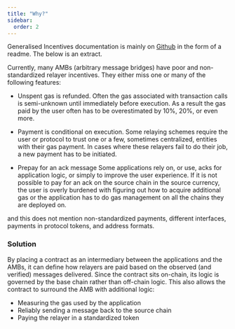 ```yaml
---
title: "Why?"
sidebar:
  order: 2
---
```


Generalised Incentives documentation is mainly on [Github](https://github.com/catalystdao/GeneralisedIncentives) in the form of a readme. The below is an extract.

Currently, many AMBs (arbitrary message bridges) have poor and non-standardized relayer incentives. They either miss one or many of the following features:

- Unspent gas is refunded.
  Often the gas associated with transaction calls is semi-unknown until immediately before execution. As a result the gas paid by the user often has to be overestimated by 10%, 20%, or even more.

- Payment is conditional on execution.
  Some relaying schemes require the user or protocol to trust one or a few, sometimes centralized, entities with their gas payment. In cases where these relayers fail to do their job, a new payment has to be initiated.

- Prepay for an ack message
  Some applications rely on, or use, acks for application logic, or simply to improve the user experience. If it is not possible to pay for an ack on the source chain in the source currency, the user is overly burdened with figuring out how to acquire additional gas or the application has to do gas management on all the chains they are deployed on.

and this does not mention non-standardized payments, different interfaces, payments in protocol tokens, and address formats.

### Solution

By placing a contract as an intermediary between the applications and the AMBs, it can define how relayers are paid based on the observed (and verified) messages delivered. Since the contract sits on-chain, its logic is governed by the base chain rather than off-chain logic.
This also allows the contract to surround the AMB with additional logic:

- Measuring the gas used by the application
- Reliably sending a message back to the source chain
- Paying the relayer in a standardized token
